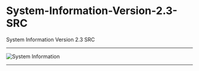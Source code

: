# System-Information-Version-2.3-SRC
System Information Version 2.3 SRC

** **

![System Information](https://user-images.githubusercontent.com/74623428/147857617-4f9a2f59-3673-43dd-a928-012f8b9c90a7.PNG)

** **
